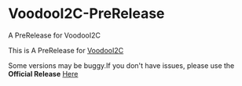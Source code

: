 # VoodooI2C-PreRelease
A PreRelease for VoodooI2C

This is A PreRelease for [VoodooI2C](https://github.com/alexandred/VoodooI2C)

Some versions may be buggy.If you don't have issues, please use the **Official Release** [Here](https://github.com/alexandred/VoodooI2C/releases)

